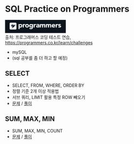 # SQL Practice on Programmers

<img src="/imgs/icon_programmers.png" width="200px" alt="icon programmers"></img>
<br>
출처: 프로그래머스 코딩 테스트 연습,
<br>
https://programmers.co.kr/learn/challenges

- mySQL
- (sql 공부를 좀 더 하고 할 예정)


## SELECT
- SELECT, FROM, WHERE, ORDER BY
- 정렬 기준 2개 이상 적용법
- 서브 쿼리, LIMIT 활용 특정 ROW 빼오기
- [문제](https://programmers.co.kr/learn/courses/30/parts/17042)
/
[풀이](https://github.com/minsik-um/algorithm_practice/blob/master/programmers/sql/select.sql)

## SUM, MAX, MIN
- SUM, MAX, MIN, COUNT
- [문제](https://programmers.co.kr/learn/courses/30/parts/17043)
/
[풀이](https://github.com/minsik-um/algorithm_practice/blob/master/programmers/sql/sum_max_min.sql)
